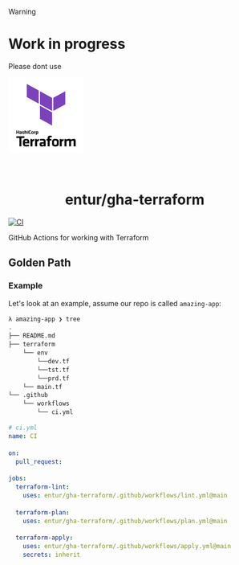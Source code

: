 > [!WARNING]
>
> # Work in progress
>
> Please dont use 
> 
[<img src="logo.png" width="150px" height="150px" />](https://github.com/hashicorp/terraform)
<h1 align="center">
      <br>entur/gha-terraform<br>
</h1>

[![CI](https://github.com/entur/gha-terraform/actions/workflows/ci.yml/badge.svg)](https://github.com/entur/gha-terraform/actions/workflows/ci.yml)

GitHub Actions for working with Terraform 

## Golden Path


### Example

Let's look at an example, assume our repo is called `amazing-app`:

```sh
λ amazing-app ❯ tree
.
├── README.md
├── terraform
    └── env
        └──dev.tf
        └──tst.tf
        └──prd.tf
    └── main.tf
└── .github
    └── workflows
        └── ci.yml
```

```yaml
# ci.yml
name: CI

on:
  pull_request:

jobs:
  terraform-lint:
    uses: entur/gha-terraform/.github/workflows/lint.yml@main

  terraform-plan:
    uses: entur/gha-terraform/.github/workflows/plan.yml@main

  terraform-apply:
    uses: entur/gha-terraform/.github/workflows/apply.yml@main
    secrets: inherit
```

